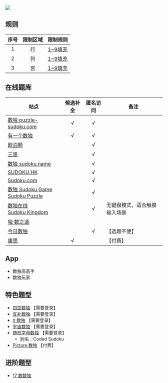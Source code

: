 ![](https://cn.sudoku.today/pic/classsudoku9/9517_124875.png)

## 规则
| 序号 | 限制区域 | 限制规则 |
| :---: | :---: | :--- |
| 1 | 行 | [1~9填充] |
| 2 | 列 | [1~9填充] |
| 3 | 宫 | [1~9填充] |

## 在线题库
| 站点 | 候选补全 | 匿名访问 | 备注 |
| --- | :---: | :---: | --- |
| [数独 puzzle-sudoku.com][] | √ | √ | |
| [有一个数独][] | √ | √ | |
| [欧泊颗][] | | √ | |
| [三思][] | | √ | |
| [数独 sudoku.name][] | | √ | |
| [SUDOKU.HK][] | | √ | |
| [Sudoku.com][] | | √ | |
| [数独 Sudoku Game][]<br>[Sudoku Puzzle][] | | √ | |
| [数独在线][]<br>[Sudoku Kingdom] | | √ | 无键盘模式，适合触摸输入场景 |
| [独·数之道][] | | | |
| [今日数独][] | | √ | 【选题不便】 |
| [康思][] | √ |  | 【付费】 |

## App
- 数独高高手
- 数独玩家

## 特色题型
- [四空数独](http://www.sudokufans.org.cn/lx/game.index.php?type=4e) 【需要登录】
- [互补数独](http://www.sudokufans.org.cn/lx/game.index.php?type=bs) 【需要登录】
- [π 数独](http://www.sudokufans.org.cn/lx/game.index.php?type=pi) 【需要登录】
- [宇宙数独](http://www.sudokufans.org.cn/lx/game.index.php?type=sym) 【需要登录】
- [随机字母数独](http://www.sudokufans.org.cn/lx/game.index.php?type=rdm) 【需要登录】
  - 别名：Coded Sudoku
- [Picture 数独](https://www.conceptispuzzles.com/zh/index.aspx?uri=puzzle/sudoku) 【付费】

## 进阶题型
- [17 数数独](17数数独.md)

[独·数之道]: http://www.sudokufans.org.cn/lx/game.index.php?type=30
[今日数独]: https://cn.sudoku.today/g-classic-sudoku/
[欧泊颗]: https://www.oubk.com/sudoku/sudoku-3x3-0.html?level=5
[三思]: https://www.12634.com/sudoku/sudoku/level10
[数独在线]: https://sudoku-cn.com/
[数独 puzzle-sudoku.com]: https://cn.puzzle-sudoku.com/?size=5
[数独 sudoku.name]: https://www.sudoku.name/index-cn.php
[数独 Sudoku Game]: http://www.sudokugame.org/
[SUDOKU.HK]: https://sudoku.hk/
[Sudoku.com]: https://sudoku.com/zh
[Sudoku Kingdom]: https://sudokukingdom.com/
[Sudoku Puzzle]: https://cn.sudokupuzzle.org/
[有一个数独]: https://shudu.one/
[康思]: https://www.conceptispuzzles.com/zh/index.aspx?uri=puzzle/sudoku
[1~9填充]: ../../rules.md#1~9填充